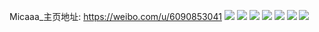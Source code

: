 Micaaa_主页地址: https://weibo.com/u/6090853041 
![](https://wx4.sinaimg.cn/mw2000/006EcB7bly1h71psh44xjj31vm1vm4qs.jpg) 
![](https://wx4.sinaimg.cn/mw2000/006EcB7bly1h71pt14n56j31vc1vcnpf.jpg) 
![](https://wx4.sinaimg.cn/mw2000/006EcB7bly1h34mnxchufj31tk2mjb2a.jpg) 
![](https://wx4.sinaimg.cn/mw2000/006EcB7bly1h2hh5r6yhxj30u0140dnc.jpg) 
![](https://wx4.sinaimg.cn/mw2000/006EcB7bly1gdx0e9ggbnj31m61m6e81.jpg) 
![](https://wx4.sinaimg.cn/mw2000/006EcB7bly1gdx0e8ibiyj31m51m5kjl.jpg) 
![](https://wx4.sinaimg.cn/mw2000/006EcB7bly1gdx0eaptlbj31m61m6hdt.jpg) 
